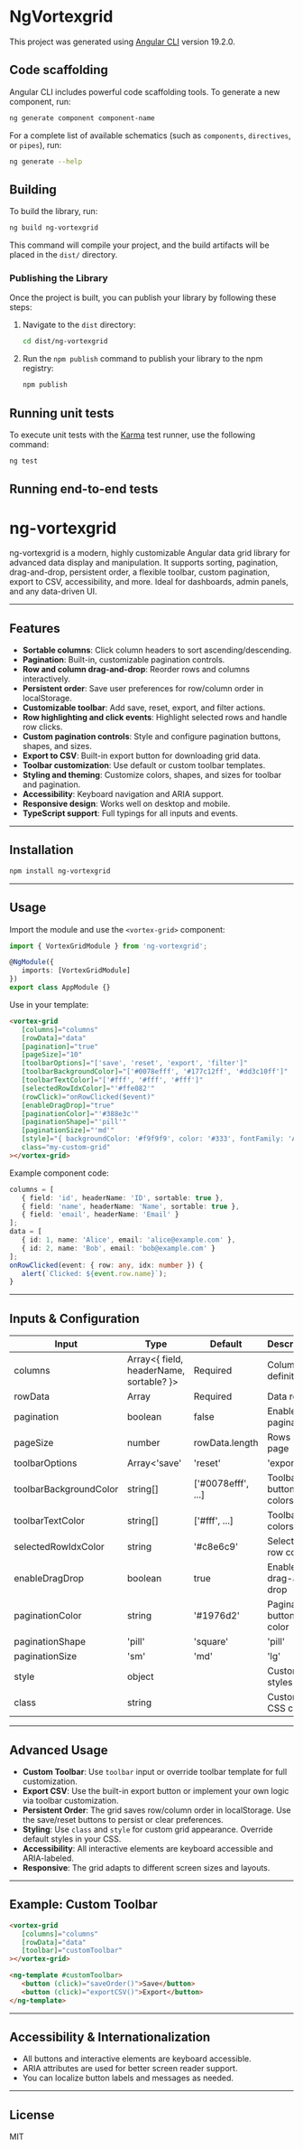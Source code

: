 # NgVortexgrid

This project was generated using [Angular CLI](https://github.com/angular/angular-cli) version 19.2.0.

## Code scaffolding

Angular CLI includes powerful code scaffolding tools. To generate a new component, run:

```bash
ng generate component component-name
```

For a complete list of available schematics (such as `components`, `directives`, or `pipes`), run:

```bash
ng generate --help
```

## Building

To build the library, run:

```bash
ng build ng-vortexgrid
```

This command will compile your project, and the build artifacts will be placed in the `dist/` directory.

### Publishing the Library

Once the project is built, you can publish your library by following these steps:

1. Navigate to the `dist` directory:
   ```bash
   cd dist/ng-vortexgrid
   ```

2. Run the `npm publish` command to publish your library to the npm registry:
   ```bash
   npm publish
   ```

## Running unit tests

To execute unit tests with the [Karma](https://karma-runner.github.io) test runner, use the following command:

```bash
ng test
```

## Running end-to-end tests

# ng-vortexgrid

ng-vortexgrid is a modern, highly customizable Angular data grid library for advanced data display and manipulation. It supports sorting, pagination, drag-and-drop, persistent order, a flexible toolbar, custom pagination, export to CSV, accessibility, and more. Ideal for dashboards, admin panels, and any data-driven UI.

---

## Features

- **Sortable columns**: Click column headers to sort ascending/descending.
- **Pagination**: Built-in, customizable pagination controls.
- **Row and column drag-and-drop**: Reorder rows and columns interactively.
- **Persistent order**: Save user preferences for row/column order in localStorage.
- **Customizable toolbar**: Add save, reset, export, and filter actions.
- **Row highlighting and click events**: Highlight selected rows and handle row clicks.
- **Custom pagination controls**: Style and configure pagination buttons, shapes, and sizes.
- **Export to CSV**: Built-in export button for downloading grid data.
- **Toolbar customization**: Use default or custom toolbar templates.
- **Styling and theming**: Customize colors, shapes, and sizes for toolbar and pagination.
- **Accessibility**: Keyboard navigation and ARIA support.
- **Responsive design**: Works well on desktop and mobile.
- **TypeScript support**: Full typings for all inputs and events.

---

## Installation

```sh
npm install ng-vortexgrid
```

---

## Usage

Import the module and use the `<vortex-grid>` component:

```typescript
import { VortexGridModule } from 'ng-vortexgrid';

@NgModule({
   imports: [VortexGridModule]
})
export class AppModule {}
```

Use in your template:

```html
<vortex-grid
   [columns]="columns"
   [rowData]="data"
   [pagination]="true"
   [pageSize]="10"
   [toolbarOptions]="['save', 'reset', 'export', 'filter']"
   [toolbarBackgroundColor]="['#0078efff', '#177c12ff', '#dd3c10ff']"
   [toolbarTextColor]="['#fff', '#fff', '#fff']"
   [selectedRowIdxColor]="'#ffe082'"
   (rowClick)="onRowClicked($event)"
   [enableDragDrop]="true"
   [paginationColor]="'#388e3c'"
   [paginationShape]="'pill'"
   [paginationSize]="'md'"
   [style]="{ backgroundColor: '#f9f9f9', color: '#333', fontFamily: 'Arial, sans-serif' }"
   class="my-custom-grid"
></vortex-grid>
```

Example component code:

```typescript
columns = [
   { field: 'id', headerName: 'ID', sortable: true },
   { field: 'name', headerName: 'Name', sortable: true },
   { field: 'email', headerName: 'Email' }
];
data = [
   { id: 1, name: 'Alice', email: 'alice@example.com' },
   { id: 2, name: 'Bob', email: 'bob@example.com' }
];
onRowClicked(event: { row: any, idx: number }) {
   alert(`Clicked: ${event.row.name}`);
}
```

---

## Inputs & Configuration

| Input                    | Type                                      | Default                | Description |
|--------------------------|-------------------------------------------|------------------------|-------------|
| columns                  | Array<{ field, headerName, sortable? }>   | Required               | Column definitions |
| rowData                  | Array<any>                                | Required               | Data rows |
| pagination               | boolean                                   | false                  | Enable pagination |
| pageSize                 | number                                    | rowData.length         | Rows per page |
| toolbarOptions           | Array<'save'|'reset'|'export'|'filter'>   | ['save','reset','export'] | Toolbar buttons |
| toolbarBackgroundColor   | string[]                                  | ['#0078efff', ...]     | Toolbar button colors |
| toolbarTextColor         | string[]                                  | ['#fff', ...]          | Toolbar text colors |
| selectedRowIdxColor      | string                                    | '#c8e6c9'              | Selected row color |
| enableDragDrop           | boolean                                   | true                   | Enable drag-and-drop |
| paginationColor          | string                                    | '#1976d2'              | Pagination button color |
| paginationShape          | 'pill' | 'square'                         | 'pill'                 | Pagination button shape |
| paginationSize           | 'sm' | 'md' | 'lg'                        | 'md'                   | Pagination button size |
| style                    | object                                    |                        | Custom styles |
| class                    | string                                    |                        | Custom CSS class |

---

## Advanced Usage

- **Custom Toolbar**: Use `toolbar` input or override toolbar template for full customization.
- **Export CSV**: Use the built-in export button or implement your own logic via toolbar customization.
- **Persistent Order**: The grid saves row/column order in localStorage. Use the save/reset buttons to persist or clear preferences.
- **Styling**: Use `class` and `style` for custom grid appearance. Override default styles in your CSS.
- **Accessibility**: All interactive elements are keyboard accessible and ARIA-labeled.
- **Responsive**: The grid adapts to different screen sizes and layouts.

---

## Example: Custom Toolbar

```html
<vortex-grid
   [columns]="columns"
   [rowData]="data"
   [toolbar]="customToolbar"
></vortex-grid>

<ng-template #customToolbar>
   <button (click)="saveOrder()">Save</button>
   <button (click)="exportCSV()">Export</button>
</ng-template>
```

---

## Accessibility & Internationalization

- All buttons and interactive elements are keyboard accessible.
- ARIA attributes are used for better screen reader support.
- You can localize button labels and messages as needed.

---

## License

MIT
